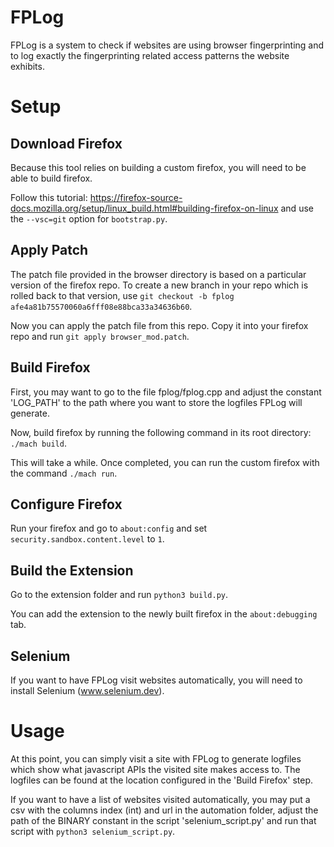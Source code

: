 # FPLog
FPLog is a system to check if websites are using browser fingerprinting and to log exactly the fingerprinting related access patterns the website exhibits.

# Setup
## Download Firefox
Because this tool relies on building a custom firefox, you will need to be able to build firefox.

Follow this tutorial: https://firefox-source-docs.mozilla.org/setup/linux_build.html#building-firefox-on-linux and use the `--vsc=git` option for `bootstrap.py`.

## Apply Patch
The patch file provided in the browser directory is based on a particular version of the firefox repo.
To create a new branch in your repo which is rolled back to that version, use `git checkout -b fplog afe4a81b75570060a6fff08e88bca33a34636b60`.

Now you can apply the patch file from this repo. Copy it into your firefox repo and run `git apply browser_mod.patch`.

## Build Firefox
First, you may want to go to the file fplog/fplog.cpp and adjust the constant 'LOG_PATH' to the path where you want to store the logfiles FPLog will generate.

Now, build firefox by running the following command in its root directory: `./mach build`.

This will take a while. Once completed, you can run the custom firefox with the command `./mach run`.

## Configure Firefox
Run your firefox and go to `about:config` and set `security.sandbox.content.level` to `1`.

## Build the Extension
Go to the extension folder and run `python3 build.py`.

You can add the extension to the newly built firefox in the `about:debugging` tab.

## Selenium
If you want to have FPLog visit websites automatically, you will need to install Selenium (www.selenium.dev).

# Usage
At this point, you can simply visit a site with FPLog to generate logfiles which show what javascript APIs the visited site makes access to. The logfiles can be found at the location configured in the 'Build Firefox' step.

If you want to have a list of websites visited automatically, you may put a csv with the columns index (int) and url in the automation folder, adjust the path of the BINARY constant in the script 'selenium_script.py' and run that script with `python3 selenium_script.py`. 


